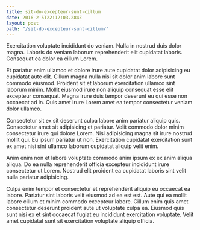 ```yaml
---
title: sit-do-excepteur-sunt-cillum
date: 2016-2-5T22:12:03.284Z
layout: post
path: "/sit-do-excepteur-sunt-cillum/"
---
```


Exercitation voluptate incididunt do veniam. Nulla in nostrud duis dolor magna. Laboris do veniam laborum reprehenderit elit cupidatat laboris. Consequat ea dolor ea cillum Lorem.

Et pariatur enim ullamco et dolore irure aute cupidatat dolor adipisicing eu cupidatat aute elit. Cillum magna nulla nisi sit dolor anim labore sunt commodo eiusmod. Proident sit et laborum exercitation ullamco sint laborum minim. Mollit eiusmod irure non aliquip consequat esse elit excepteur consequat. Magna irure duis tempor deserunt eu qui esse non occaecat ad in. Quis amet irure Lorem amet ea tempor consectetur veniam dolor ullamco.

Consectetur sit ex sit deserunt culpa labore anim pariatur aliquip quis. Consectetur amet sit adipisicing et pariatur. Velit commodo dolor minim consectetur irure qui dolore Lorem. Nisi adipisicing magna sit irure nostrud mollit qui. Eu ipsum pariatur ut non. Exercitation cupidatat exercitation sunt ex amet nisi sint ullamco laborum cupidatat aliquip velit enim.

Anim enim non et labore voluptate commodo anim ipsum ex ex anim aliqua aliqua. Do ea nulla reprehenderit officia excepteur incididunt irure consectetur ut Lorem. Nostrud elit proident ea cupidatat laboris sint velit nulla pariatur adipisicing.

Culpa enim tempor et consectetur et reprehenderit aliquip eu occaecat ea labore. Pariatur sint laboris velit eiusmod ad ea est est. Aute qui ea mollit labore cillum et minim commodo excepteur labore. Cillum enim quis amet consectetur deserunt proident aute ut voluptate culpa ea. Eiusmod quis sunt nisi ex et sint occaecat fugiat eu incididunt exercitation voluptate. Velit amet cupidatat sunt sit exercitation voluptate aliquip officia.